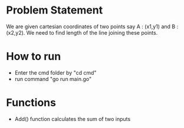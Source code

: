 # Problem Statement
We are given cartesian coordinates of two points say A : (x1,y1) and B : (x2,y2). We need to find length of the line joining these points.

# How to run
- Enter the cmd folder by "cd cmd"
- run command "go run main.go"

# Functions 
- Add() function calculates the sum of two inputs
